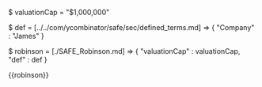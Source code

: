 $ valuationCap = "$1,000,000"

$ def = [../../com/ycombinator/safe/sec/defined_terms.md] => {
    "Company" : "James"
}

$ robinson = [./SAFE_Robinson.md] => {
    "valuationCap" : valuationCap,
    "def" : def
}

{{robinson}}
